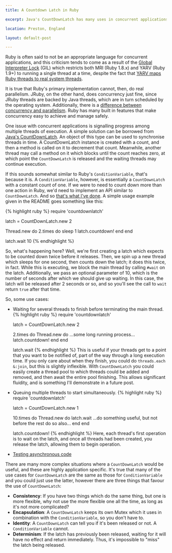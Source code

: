 ```yaml
---
title: A Countdown Latch in Ruby

excerpt: Java's CountDownLatch has many uses in concurrent applications. I've ported the API to Ruby and highlight some potential uses here.

location: Preston, England

layout: default-post

---
```


Ruby is often said to not be an appropriate language for concurrent applications, and this criticism tends to come as a result of the [Global Interpreter Lock](http://en.wikipedia.org/wiki/Global_Interpreter_Lock) (GIL) which restricts both MRI (Ruby 1.8.x) and YARV (Ruby 1.9+) to running a single thread at a time, despite the fact that [YARV maps Ruby threads to real system threads](http://www.igvita.com/2008/11/13/concurrency-is-a-myth-in-ruby/).

It is true that Ruby's primary implementation cannot, then, do real parallelism. JRuby, on the other hand, does concurrency just fine, since JRuby threads are backed by Java threads, which are in turn scheduled by the operating system. Additionally, there is a [difference between concurrency and parallelism](http://stackoverflow.com/questions/1050222/concurrency-vs-parallelism-what-is-the-difference). Ruby has many built in features that make concurrency easy to achieve and manage safely.

One issue with concurrent applications is signalling progress among multiple threads of execution. A simple solution can be borrowed from [Java's CountDownLatch](http://download.oracle.com/javase/1.5.0/docs/api/java/util/concurrent/CountDownLatch.html). An object of this type can be used to synchronise threads in time. A CountDownLatch instance is created with a count, and then a method is called on it to decrement that count. Meanwhile, another thread may call a method on it which blocks until the count reaches zero, at which point the `CountDownLatch` is released and the waiting threads may continue execution.

If this sounds somewhat similar to Ruby's `ConditionVariable`, that's because it is. A `ConditionVariable`, however, is essentially a `CountDownLatch` with a constant count of one. If we were to need to count down more than one action in Ruby, we'd need to implement an API similar to `CountDownLatch`. And so [that's what I've done](https://github.com/benlangfeld/countdownlatch). A simple usage example given in the README goes something like this:

{% highlight ruby %}
require 'countdownlatch'

latch = CountDownLatch.new 2

Thread.new do
  2.times do
    sleep 1
    latch.countdown!
  end
end

latch.wait 10
{% endhighlight %}

So, what's happening here? Well, we're first creating a latch which expects to be counted down twice before it releases. Then, we spin up a new thread which sleeps for one second, then counts down the latch; it does this twice, in fact. While this is executing, we block the main thread by calling `#wait` on the latch. Additionally, we pass an optional parameter of 10, which is the number of seconds after which we should give up waiting. In this case, the latch will be released after 2 seconds or so, and so you'll see the call to `wait` return `true` after that time.

So, some use cases:

* Waiting for several threads to finish before terminating the main thread.
  {% highlight ruby %}
  require 'countdownlatch'

  latch = CountDownLatch.new 2

  2.times do
    Thread.new do
      ...some long running process...
      latch.countdown!
    end
  end

  latch.wait
  {% endhighlight %}
  This is useful if your threads get to a point that you want to be notified of, part of the way through a long execution time. If you only care about when they finish, you could do `threads.each &:join`, but this is slightly inflexible. With `CountDownLatch` you could easily create a thread pool to which threads could be added and removed, and then await the entire pool finishing. This allows significant fluidity, and is something I'll demonstrate in a future post.

* Queuing multiple threads to start simultaneously.
  {% highlight ruby %}
  require 'countdownlatch'

  latch = CountDownLatch.new 1

  10.times do
    Thread.new do
      latch.wait
      ...do something useful, but not before the rest do so also...
    end
  end

  latch.countdown!
  {% endhighlight %}
  Here, each thread's first operation is to wait on the latch, and once all threads had been created, you release the latch, allowing them to begin operation.

* [Testing asynchronous code](http://cantina.co/2011/04/27/using-a-latch-to-test-asynchronous-code/)

There are many more complex situations where a `CountDownLatch` would be useful, and these are highly application specific. It's true that many of the use cases for `CountDownLatch` are the same as those for `ConditionVariable` and you could just use the latter, however there are three things that favour the use of `CountDownLatch`:
* **Consistency**: If you have two things which do the same thing, but one is more flexible, why not use the more flexible one all the time, as long as it's not more complicated?
* **Encapsulation**: A `CountDownLatch` keeps its own Mutex which it uses in combination with the `ConditionVariable`, so you don't have to.
* **Identity**: A `CountDownLatch` can tell you if it's been released or not. A `ConditionVariable` cannot.
* **Determinism**: If the latch has previously been released, waiting for it will have no effect and return immediately. Thus, it's impossible to "miss" the latch being released.
